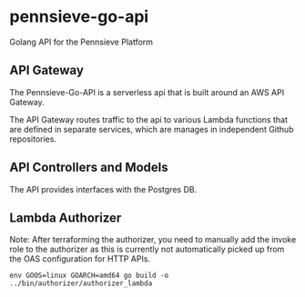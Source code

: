 # pennsieve-go-api
Golang API for the Pennsieve Platform

## API Gateway
The Pennsieve-Go-API is a serverless api that is built around an AWS API Gateway.

The API Gateway routes traffic to the api to various Lambda functions that
are defined in separate services, which are manages in independent Github repositories.

## API Controllers and Models
The API provides interfaces with the Postgres DB.


## Lambda Authorizer

Note: After terraforming the authorizer, you need to manually add the invoke role
to the authorizer as this is currently not automatically picked up from the OAS 
configuration for HTTP APIs.

```env GOOS=linux GOARCH=amd64 go build -o ../bin/authorizer/authorizer_lambda```